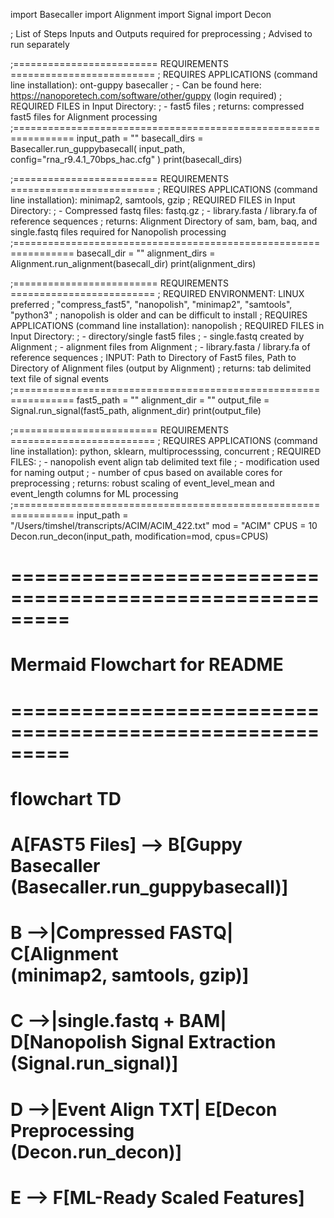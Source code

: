 import Basecaller
import Alignment
import Signal
import Decon


; List of Steps Inputs and Outputs required for preprocessing
; Advised to run separately


;========================= REQUIREMENTS =========================
; REQUIRES APPLICATIONS (command line installation):  ont-guppy basecaller
; - Can be found here: https://nanoporetech.com/software/other/guppy (login required)
; REQUIRED FILES in Input Directory:
; - fast5 files
; returns: compressed fast5 files for Alignment processing
;================================================================
input_path = ""
basecall_dirs = Basecaller.run_guppybasecall(
    input_path, config="rna_r9.4.1_70bps_hac.cfg"
)
print(basecall_dirs)


;========================= REQUIREMENTS =========================
; REQUIRES APPLICATIONS (command line installation):  minimap2, samtools, gzip
; REQUIRED FILES in Input Directory:
; - Compressed fastq files: fastq.gz
; - library.fasta / library.fa of reference sequences
; returns: Alignment Directory of sam, bam, baq, and single.fastq files required for Nanopolish processing
;================================================================
basecall_dir = ""
alignment_dirs = Alignment.run_alignment(basecall_dir)
print(alignment_dirs)


;========================= REQUIREMENTS =========================
; REQUIRED ENVIRONMENT: LINUX preferred
; "compress_fast5", "nanopolish", "minimap2", "samtools", "python3"
; nanopolish is older and can be difficult to install
; REQUIRES APPLICATIONS (command line installation):  nanopolish
; REQUIRED FILES in Input Directory:
; - directory/single fast5 files
; - single.fastq created by Alignment
; - alignment files from Alignment
; - library.fasta / library.fa of reference sequences
; INPUT: Path to Directory of Fast5 files, Path to Directory of Alignment files (output by Alignment)
; returns: tab delimited text file of signal events
;================================================================
fast5_path = ""
alignment_dir = ""
output_file = Signal.run_signal(fast5_path, alignment_dir)
print(output_file)


;========================= REQUIREMENTS =========================
; REQUIRES APPLICATIONS (command line installation):  python, sklearn, multiprocesssing, concurrent
; REQUIRED FILES:
; - nanopolish event align tab delimited text file
; - modification used for naming output
; - number of cpus based on available cores for preprocessing
; returns: robust scaling of event_level_mean and event_length columns for ML processing
;================================================================
input_path = "/Users/timshel/transcripts/ACIM/ACIM_422.txt"
mod = "ACIM"
CPUS = 10
Decon.run_decon(input_path, modification=mod, cpus=CPUS)



# =========================================================
# Mermaid Flowchart for README
# =========================================================
# flowchart TD
#     A[FAST5 Files] --> B[Guppy Basecaller<br/>(Basecaller.run_guppybasecall)]
#     B -->|Compressed FASTQ| C[Alignment<br/>(minimap2, samtools, gzip)]
#     C -->|single.fastq + BAM| D[Nanopolish Signal Extraction<br/>(Signal.run_signal)]
#     D -->|Event Align TXT| E[Decon Preprocessing<br/>(Decon.run_decon)]
#     E --> F[ML-Ready Scaled Features]

